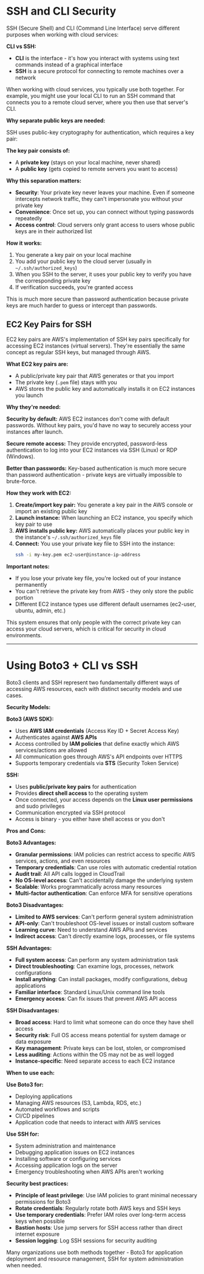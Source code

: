 # SSH and CLI Security
SSH (Secure Shell) and CLI (Command Line Interface) serve different purposes when working with cloud services:

**CLI vs SSH:**
- **CLI** is the interface - it's how you interact with systems using text commands instead of a graphical interface
- **SSH** is a secure protocol for connecting to remote machines over a network

When working with cloud services, you typically use both together. For example, you might use your local CLI to run an SSH command that connects you to a remote cloud server, where you then use that server's CLI.

**Why separate public keys are needed:**

SSH uses public-key cryptography for authentication, which requires a key pair:

**The key pair consists of:**
- A **private key** (stays on your local machine, never shared)
- A **public key** (gets copied to remote servers you want to access)

**Why this separation matters:**
- **Security**: Your private key never leaves your machine. Even if someone intercepts network traffic, they can't impersonate you without your private key
- **Convenience**: Once set up, you can connect without typing passwords repeatedly
- **Access control**: Cloud servers only grant access to users whose public keys are in their authorized list

**How it works:**
1. You generate a key pair on your local machine
2. You add your public key to the cloud server (usually in `~/.ssh/authorized_keys`)
3. When you SSH to the server, it uses your public key to verify you have the corresponding private key
4. If verification succeeds, you're granted access

This is much more secure than password authentication because private keys are much harder to guess or intercept than passwords.

## EC2 Key Pairs for SSH
EC2 key pairs are AWS's implementation of SSH key pairs specifically for accessing EC2 instances (virtual servers). They're essentially the same concept as regular SSH keys, but managed through AWS.

**What EC2 key pairs are:**
- A public/private key pair that AWS generates or that you import
- The private key (`.pem` file) stays with you
- AWS stores the public key and automatically installs it on EC2 instances you launch

**Why they're needed:**

**Security by default:** AWS EC2 instances don't come with default passwords. Without key pairs, you'd have no way to securely access your instances after launch.

**Secure remote access:** They provide encrypted, password-less authentication to log into your EC2 instances via SSH (Linux) or RDP (Windows).

**Better than passwords:** Key-based authentication is much more secure than password authentication - private keys are virtually impossible to brute-force.

**How they work with EC2:**

1. **Create/import key pair:** You generate a key pair in the AWS console or import an existing public key
2. **Launch instance:** When launching an EC2 instance, you specify which key pair to use
3. **AWS installs public key:** AWS automatically places your public key in the instance's `~/.ssh/authorized_keys` file
4. **Connect:** You use your private key file to SSH into the instance:
   ```bash
   ssh -i my-key.pem ec2-user@instance-ip-address
   ```

**Important notes:**
- If you lose your private key file, you're locked out of your instance permanently
- You can't retrieve the private key from AWS - they only store the public portion
- Different EC2 instance types use different default usernames (ec2-user, ubuntu, admin, etc.)

This system ensures that only people with the correct private key can access your cloud servers, which is critical for security in cloud environments.

---
# Using Boto3 + CLI vs SSH
Boto3 clients and SSH represent two fundamentally different ways of accessing AWS resources, each with distinct security models and use cases.

**Security Models:**

**Boto3 (AWS SDK):**
- Uses **AWS IAM credentials** (Access Key ID + Secret Access Key)
- Authenticates against **AWS APIs** 
- Access controlled by **IAM policies** that define exactly which AWS services/actions are allowed
- All communication goes through AWS's API endpoints over HTTPS
- Supports temporary credentials via **STS** (Security Token Service)

**SSH:**
- Uses **public/private key pairs** for authentication
- Provides **direct shell access** to the operating system
- Once connected, your access depends on the **Linux user permissions** and sudo privileges
- Communication encrypted via SSH protocol
- Access is binary - you either have shell access or you don't

**Pros and Cons:**

**Boto3 Advantages:**
- **Granular permissions**: IAM policies can restrict access to specific AWS services, actions, and even resources
- **Temporary credentials**: Can use roles with automatic credential rotation
- **Audit trail**: All API calls logged in CloudTrail
- **No OS-level access**: Can't accidentally damage the underlying system
- **Scalable**: Works programmatically across many resources
- **Multi-factor authentication**: Can enforce MFA for sensitive operations

**Boto3 Disadvantages:**
- **Limited to AWS services**: Can't perform general system administration
- **API-only**: Can't troubleshoot OS-level issues or install custom software
- **Learning curve**: Need to understand AWS APIs and services
- **Indirect access**: Can't directly examine logs, processes, or file systems

**SSH Advantages:**
- **Full system access**: Can perform any system administration task
- **Direct troubleshooting**: Can examine logs, processes, network configurations
- **Install anything**: Can install packages, modify configurations, debug applications
- **Familiar interface**: Standard Linux/Unix command line tools
- **Emergency access**: Can fix issues that prevent AWS API access

**SSH Disadvantages:**
- **Broad access**: Hard to limit what someone can do once they have shell access
- **Security risk**: Full OS access means potential for system damage or data exposure
- **Key management**: Private keys can be lost, stolen, or compromised
- **Less auditing**: Actions within the OS may not be as well logged
- **Instance-specific**: Need separate access to each EC2 instance

**When to use each:**

**Use Boto3 for:**
- Deploying applications
- Managing AWS resources (S3, Lambda, RDS, etc.)
- Automated workflows and scripts
- CI/CD pipelines
- Application code that needs to interact with AWS services

**Use SSH for:**
- System administration and maintenance
- Debugging application issues on EC2 instances
- Installing software or configuring services
- Accessing application logs on the server
- Emergency troubleshooting when AWS APIs aren't working

**Security best practices:**
- **Principle of least privilege**: Use IAM policies to grant minimal necessary permissions for Boto3
- **Rotate credentials**: Regularly rotate both AWS keys and SSH keys
- **Use temporary credentials**: Prefer IAM roles over long-term access keys when possible
- **Bastion hosts**: Use jump servers for SSH access rather than direct internet exposure
- **Session logging**: Log SSH sessions for security auditing

Many organizations use both methods together - Boto3 for application deployment and resource management, SSH for system administration when needed.

